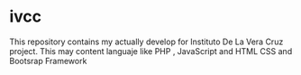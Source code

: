 # ivcc
This repository contains my actually develop for Instituto De La Vera Cruz project. This may content languaje like PHP , JavaScript and HTML CSS and Bootsrap Framework
